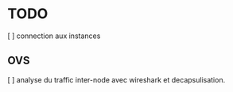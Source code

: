 # TODO

[ ] connection aux instances

## OVS

[ ] analyse du traffic inter-node avec wireshark et decapsulisation. 
